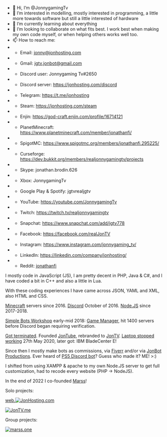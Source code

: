 - 👋 Hi, I’m @JonnygamingTv
- 👀 I’m interested in modelling, mostly interested in programming, a little more towards software but still a little interested of hardware
- 🌱 I’m currently learning about everything
- 💞️ I’m looking to collaborate on what fits best. I work best when making my own code myself, or when helping others works well too.
- 📫 How to reach me: 
-  - Email: jonny@jonhosting.com
-  - Gmail: jgtv.jonbot@gmail.com
-  - Discord user: Jonnygaming Tv#2650
-  - Discord server: https://jonhosting.com/discord
-  - Telegram: https://t.me/jonhosting
-  - Steam: https://jonhosting.com/steam
-  - Enjin: https://god-craft.enjin.com/profile/16714121 
-  - PlanetMinecraft: https://www.planetminecraft.com/member/jonathanfi/
-  - SpigotMC: https://www.spigotmc.org/members/jonathanfi.295225/
-  - Curseforge: https://dev.bukkit.org/members/realjonnygamingtv/projects
-  - Skype: jonathan.brodin.626
-  - Xbox: JonnygamingTv
-  - Google Play & Spotify: jgtvrealjgtv
-  - YouTube: https://youtube.com/JonnygamingTv
-  - Twitch: https://twitch.tv/realjonnygamingtv
-  - Snapchat: https://www.snapchat.com/add/jgtv778
-  - Facebook: https://facebook.com/realJonTV
-  - Instagram: https://www.instagram.com/jonnygaming_tv/
-  - LinkedIn: https://linkedin.com/company/jonhosting/
-  - Reddit: [jonathanfi](https://www.reddit.com/user/jonathanfi)

I mostly code in JavaScript (JS), I am pretty decent in PHP, Java & C#, and I have coded a bit in C++ and also a little in Lua.

With these coding experiences I have came across JSON, YAML and XML, also HTML and CSS.

[Minecraft](https://minecraft.net/download) servers since 2016. [Discord](https://discord.com) October of 2016.
[Node.JS](https://nodejs.org/) since 2017-2018.

[Simple Bots Workshop](https://jonhosting.com/SBW) early-mid 2018:
[Game Manager](https://jonhosting.com/SBW/GM), hit 1400 servers before Discord began requiring verification.

[Got terminated](https://jontv.me/4R3axSdr). 
Founded [JonTube](https://jontube.jonhosting.com), rebranded to [JonTV](https://JonTV.me).
[Laptop stopped working](https://community.acer.com/en/discussion/602921/my-aspire-e5-551-t9mg-laptop-keeps-shutting-off/) 27th May 2020, later got: IBM BladeCenter E!

Since then I mostly make bots as commissions, via [Fiverr](https://fiverr.com/jonnygamingtv) and/or via [JonBot Productions](https://discord.gg/pebGq4zFaB).
Ever heard of [PS5 Discord bot](https://www.techtimes.com/articles/254529/20201126/ps5-stock-availability-discord-bot-heres-notified-playstation-5-restock.htm)? Guess who made it? ME! >:)

I shifted from using XAMPP & apache to my own Node.JS server to get full customization, had to recode every website (PHP -> NodeJS).

In the end of 2022 I co-founded [Marss](https://marss.jonhosting.com)!

Solo projects:

[web.![JonHosting](https://jonhosting.com/JonHosting_Logo.png).com](https://web.JonHosting.com)

[![JonTV.me](https://jontv.me/JonTV/JonTVme_light.svg)](https://JonTV.me)

Group projects:

[![marss.one](https://marss.one/ico/Mmarss2.png)](https://marss.one)

<!---
JonnygamingTv/JonnygamingTv is a ✨ special ✨ repository because its `README.md` (this file) appears on your GitHub profile.
You can click the Preview link to take a look at your changes.
--->
